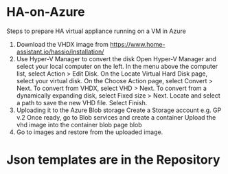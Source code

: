 # HA-on-Azure
Steps to prepare HA virtual appliance running on a VM in Azure

1. Download the VHDX image from https://www.home-assistant.io/hassio/installation/
2. Use Hyper-V Manager to convert the disk
    Open Hyper-V Manager and select your local computer on the left. In the menu above the computer list, select Action > Edit Disk.
    On the Locate Virtual Hard Disk page, select your virtual disk.
    On the Choose Action page, select Convert > Next.
    To convert from VHDX, select VHD > Next.
    To convert from a dynamically expanding disk, select Fixed size > Next.
    Locate and select a path to save the new VHD file.
    Select Finish.
3. Uploading it to the Azure Blob storage
    Create a Storage account e.g. GP v.2 
    Once ready, go to Blob  services and create a container
    Upload the vhd image into the container blob page blob
4. Go to images and restore from the uploaded image.

# Json templates are in the Repository
    
